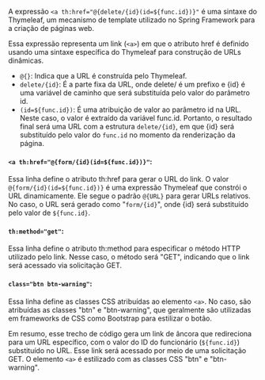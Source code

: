 A expressão `<a th:href="@{delete/{id}(id=${func.id})}"` é uma sintaxe do Thymeleaf, um mecanismo de template utilizado no Spring Framework para a criação de páginas web.

Essa expressão representa um link (`<a>`) em que o atributo href é definido usando uma sintaxe específica do Thymeleaf para construção de URLs dinâmicas.

- `@{}`: Indica que a URL é construída pelo Thymeleaf.
- `delete/{id}`: É a parte fixa da URL, onde delete/ é um prefixo e {id} é uma variável de caminho que será substituída pelo valor do parâmetro id.
- `(id=${func.id})`: É uma atribuição de valor ao parâmetro id na URL. Neste caso, o valor é extraído da variável func.id.
Portanto, o resultado final será uma URL com a estrutura `delete/{id}`, em que {id} será substituído pelo valor do `func.id` no momento da renderização da página.


#### `<a th:href="@{form/{id}(id=${func.id})}"`: 
Essa linha define o atributo th:href para gerar o URL do link. O valor `@{form/{id}(id=${func.id})}` é uma expressão Thymeleaf que constrói o URL dinamicamente. Ele segue o padrão `@{URL}` para gerar URLs relativos. No caso, o URL será gerado como "`form/{id}`", onde {id} será substituído pelo valor de `${func.id}`.

#### `th:method="get"`:
Essa linha define o atributo th:method para especificar o método HTTP utilizado pelo link. Nesse caso, o método será "GET", indicando que o link será acessado via solicitação GET.

#### `class="btn btn-warning"`: 
Essa linha define as classes CSS atribuídas ao elemento `<a>`. No caso, são atribuídas as classes "btn" e "btn-warning", que geralmente são utilizadas em frameworks de CSS como Bootstrap para estilizar o botão.

Em resumo, esse trecho de código gera um link de âncora que redireciona para um URL específico, com o valor do ID do funcionário (`${func.id}`) substituído no URL. Esse link será acessado por meio de uma solicitação GET. O elemento `<a>` é estilizado com as classes CSS "btn" e "btn-warning".
